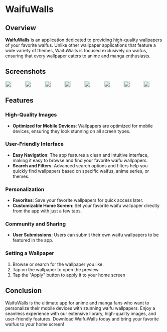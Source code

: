 # WaifuWalls

## Overview
**WaifuWalls** is an application dedicated to providing high-quality wallpapers of your favorite waifus. Unlike other wallpaper applications that feature a wide variety of themes, WaifuWalls is focused exclusively on waifus, ensuring that every wallpaper caters to anime and manga enthusiasts.

## Screenshots
<div style="display: flex; flex-direction: 'row';">
  <img src="https://github.com/ronitkrshah/waifu-walls/assets/118371892/603999ab-3aa0-4d95-afc6-d6dd2b2f3d65" width=30%>
  <img src="https://github.com/ronitkrshah/waifu-walls/assets/118371892/e950ab41-f188-4ab2-a2f3-b067832c5e1f" width=30%>
  <img src="https://github.com/ronitkrshah/waifu-walls/assets/118371892/87dcb094-49ae-4ccc-a09a-406fabd2d3a7" width=30%>
  <img src="https://github.com/ronitkrshah/waifu-walls/assets/118371892/247d285b-4c11-4873-9982-578d17363dfc" width=30%>
  <img src="https://github.com/ronitkrshah/waifu-walls/assets/118371892/b8377e65-9601-465f-ae53-37f6587c45da" width=30%>
  <img src="https://github.com/ronitkrshah/waifu-walls/assets/118371892/373fd710-6ca5-4507-adff-fbdbd9071049" width=30%>
  <img src="https://github.com/ronitkrshah/waifu-walls/assets/118371892/48e5df62-9170-4da2-9580-e0d01fd50537" width=30%>
  <img src="https://github.com/ronitkrshah/waifu-walls/assets/118371892/1fc829f8-a5b7-4ff8-a24c-39b7b3fde94b" width=30%>
</div>

## Features

### High-Quality Images
- **Optimized for Mobile Devices**: Wallpapers are optimized for mobile devices, ensuring they look stunning on all screen types.

### User-Friendly Interface
- **Easy Navigation**: The app features a clean and intuitive interface, making it easy to browse and find your favorite waifu wallpapers.
- **Search and Filters**: Advanced search options and filters help you quickly find wallpapers based on specific waifus, anime series, or themes.

### Personalization
- **Favorites**: Save your favorite wallpapers for quick access later.
- **Customizable Home Screen**: Set your favorite waifu wallpaper directly from the app with just a few taps.

### Community and Sharing
- **User Submissions**: Users can submit their own waifu wallpapers to be featured in the app.

### Setting a Wallpaper
1. Browse or search for the wallpaper you like.
2. Tap on the wallpaper to open the preview.
3. Tap the "Apply" button to apply it to your home screen

## Conclusion
WaifuWalls is the ultimate app for anime and manga fans who want to personalize their mobile devices with stunning waifu wallpapers. Enjoy a seamless experience with our extensive library, high-quality images, and user-friendly features. Download WaifuWalls today and bring your favorite waifus to your home screen!
